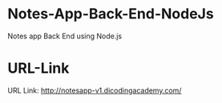 # Notes-App-Back-End-NodeJs
Notes app Back End using Node.js

# URL-Link
URL Link: http://notesapp-v1.dicodingacademy.com/
